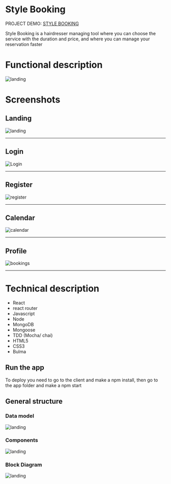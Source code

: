 # Style Booking 


PROJECT DEMO:
[STYLE BOOKING](http://stylebooking.surge.sh/)


Style Booking is a hairdresser managing tool where you can choose the service with the duration and price, and where you can manage your reservation faster


# Functional description


![landing](images/F.Description.png)

# Screenshots 

## Landing
![landing](images/landing.png)

------------------
## Login
![Login](images/login.png)

------------------
## Register
![register](images/register.png)

------------------
## Calendar
![calendar](images/calendar.png)

------------------
## Profile
![bookings](images/bookings.png)

------------------

# Technical description

* React
* react router
* Javascript
* Node
* MongoDB
* Mongoose
* TDD (Mocha/ chai)
* HTML5
* CSS3
* Bulma

## Run the app

To deploy you need to go to the client and make a npm install, then go to the app folder and make a npm start

## General structure

### Data model
![landing](images/schemas.png)

### Components
![landing](images/components.png)

### Block Diagram
![landing](images/dataModel.png)





